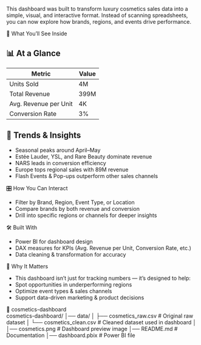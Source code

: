 This dashboard was built to transform luxury cosmetics sales data into a simple, visual, and interactive format. Instead of scanning spreadsheets, you can now explore how brands, regions, and events drive performance.

🌟 What You’ll See Inside

## 📊 At a Glance  

| Metric                  | Value   |
|--------------------------|---------|
| Units Sold              | 4M      |
| Total Revenue           | 399M    |
| Avg. Revenue per Unit   | 4K      |
| Conversion Rate         | 3%      |


 ## 🔎 Trends & Insights  

- Seasonal peaks around April–May  
- Estée Lauder, YSL, and Rare Beauty dominate revenue  
- NARS leads in conversion efficiency  
- Europe tops regional sales with 89M revenue  
- Flash Events & Pop-ups outperform other sales channels
  
🎛 How You Can Interact  

  - Filter by Brand, Region, Event Type, or Location  
  - Compare brands by both revenue and conversion  
  - Drill into specific regions or channels for deeper insights  

🛠 Built With  

  - Power BI for dashboard design  
  - DAX measures for KPIs (Avg. Revenue per Unit, Conversion Rate, etc.)  
  - Data cleaning & transformation for accuracy  

🚀 Why It Matters

 - This dashboard isn’t just for tracking numbers — it’s designed to help:  
 - Spot opportunities in underperforming regions  
 - Optimize event types & sales channels  
 - Support data-driven marketing & product decisions  

📂 cosmetics-dashboard  
cosmetics-dashboard/
│── data/
│ ├── cosmetics_raw.csv # Original raw dataset
│ └── cosmetics_clean.csv # Cleaned dataset used in dashboard
│
│── cosmetics.png # Dashboard preview image
│── README.md # Documentation
│── dashboard.pbix # Power BI file
